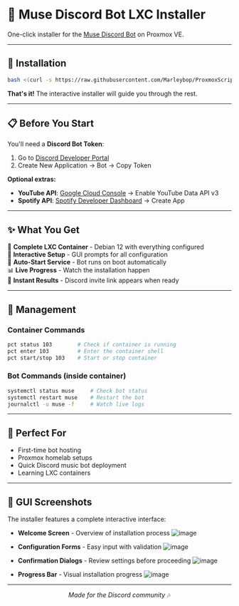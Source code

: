 # 🎵 Muse Discord Bot LXC Installer

One-click installer for the [Muse Discord Bot](https://github.com/museofficial/muse) on Proxmox VE.

---

## 🚀 Installation

```bash
bash <(curl -s https://raw.githubusercontent.com/Marleybop/ProxmoxScripts/main/muse-lxc.sh)
```

**That's it!** The interactive installer will guide you through the rest.

---

## 📋 Before You Start

You'll need a **Discord Bot Token**:

1. Go to [Discord Developer Portal](https://discord.com/developers/applications)
2. Create New Application → Bot → Copy Token

**Optional extras:**
- **YouTube API**: [Google Cloud Console](https://console.developers.google.com) → Enable YouTube Data API v3
- **Spotify API**: [Spotify Developer Dashboard](https://developer.spotify.com/dashboard) → Create App

---

## ✨ What You Get

🐳 **Complete LXC Container** - Debian 12 with everything configured  
🎨 **Interactive Setup** - GUI prompts for all configuration  
🔄 **Auto-Start Service** - Bot runs on boot automatically  
📊 **Live Progress** - Watch the installation happen  
📝 **Instant Results** - Discord invite link appears when ready  

---

## 🔧 Management

### Container Commands
```bash
pct status 103        # Check if container is running
pct enter 103         # Enter the container shell
pct start/stop 103    # Start or stop container
```

### Bot Commands (inside container)
```bash
systemctl status muse     # Check bot status
systemctl restart muse    # Restart the bot
journalctl -u muse -f     # Watch live logs
```

---

## 🎯 Perfect For

- First-time bot hosting
- Proxmox homelab setups  
- Quick Discord music bot deployment
- Learning LXC containers

---

## 📱 GUI Screenshots

The installer features a complete interactive interface:

- **Welcome Screen** - Overview of installation process
![image](https://github.com/user-attachments/assets/1f6c8319-eba1-4f9f-8df7-3abba8b2121d)

- **Configuration Forms** - Easy input with validation
  ![image](https://github.com/user-attachments/assets/79115459-a421-42cc-a832-3e64d2b70db1)

- **Confirmation Dialogs** - Review settings before proceeding
![image](https://github.com/user-attachments/assets/fb7436c0-1378-410c-bce6-23e66e38aab4)

- **Progress Bar** - Visual installation progress
![image](https://github.com/user-attachments/assets/03b4be11-36f7-4126-8343-88cbafdf121c)

---

<div align="center">

*Made for the Discord community* 🎶

</div>
